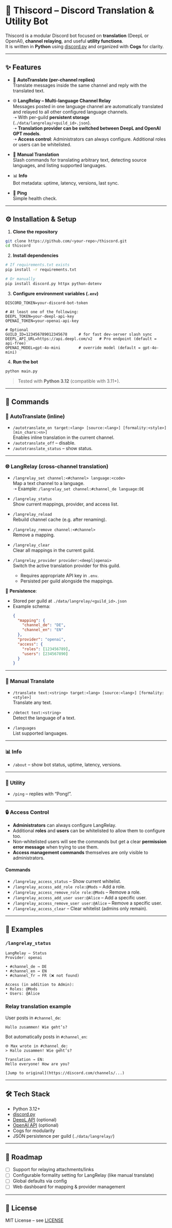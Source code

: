 # 🤖 Thiscord – Discord Translation & Utility Bot

Thiscord is a modular Discord bot focused on **translation** (DeepL or OpenAI), **channel relaying**, and useful **utility functions**.  
It is written in **Python** using [discord.py](https://github.com/Rapptz/discord.py) and organized with **Cogs** for clarity.

---

## ✨ Features

- 🔄 **AutoTranslate (per-channel replies)**  
  Translate messages inside the same channel and reply with the translated text.

- 🌐 **LangRelay – Multi-language Channel Relay**  
  Messages posted in one language channel are automatically translated and relayed to all other configured language channels.  
  ➝ With per-guild **persistent storage** (`./data/langrelay/<guild_id>.json`).  
  ➝ **Translation provider can be switched between DeepL and OpenAI GPT models**.  
  ➝ **Access control**: Administrators can always configure. Additional roles or users can be whitelisted.

- 📝 **Manual Translation**  
  Slash commands for translating arbitrary text, detecting source languages, and listing supported languages.

- 📊 **Info**  
  Bot metadata: uptime, latency, versions, last sync.

- 🏓 **Ping**  
  Simple health check.

---

## ⚙️ Installation & Setup

1. **Clone the repository**
```bash
git clone https://github.com/<your-repo>/thiscord.git
cd thiscord
```

2. **Install dependencies**
```bash
# If requirements.txt exists
pip install -r requirements.txt

# Or manually
pip install discord.py httpx python-dotenv
```

3. **Configure environment variables (`.env`)**
```env
DISCORD_TOKEN=your-discord-bot-token

# At least one of the following:
DEEPL_TOKEN=your-deepl-api-key
OPENAI_TOKEN=your-openai-api-key

# Optional
GUILD_ID=123456789012345678     # for fast dev-server slash sync
DEEPL_API_URL=https://api.deepl.com/v2   # Pro endpoint (default = api-free)
OPENAI_MODEL=gpt-4o-mini        # override model (default = gpt-4o-mini)
```

4. **Run the bot**
```bash
python main.py
```

> Tested with **Python 3.12** (compatible with 3.11+).

---

## 🔨 Commands

### 🔄 AutoTranslate (inline)
- `/autotranslate_on target:<lang> [source:<lang>] [formality:<style>] [min_chars:<n>]`  
  Enables inline translation in the current channel.  
- `/autotranslate_off` – disable.  
- `/autotranslate_status` – show status.

---

### 🌐 LangRelay (cross-channel translation)

- `/langrelay_set channel:<#channel> language:<code>`  
  Map a text channel to a language.  
  ➝ Example: `/langrelay_set channel:#channel_de language:DE`

- `/langrelay_status`  
  Show current mappings, provider, and access list.

- `/langrelay_reload`  
  Rebuild channel cache (e.g. after renaming).

- `/langrelay_remove channel:<#channel>`  
  Remove a mapping.

- `/langrelay_clear`  
  Clear all mappings in the current guild.

- `/langrelay_provider provider:<deepl|openai>`  
  Switch the active translation provider for this guild.  
  - Requires appropriate API key in `.env`.  
  - Persisted per guild alongside the mappings.

📂 **Persistence**:  
- Stored per guild at `./data/langrelay/<guild_id>.json`  
- Example schema:
  ```json
  {
    "mapping": {
      "channel_de": "DE",
      "channel_en": "EN"
    },
    "provider": "openai",
    "access": {
      "roles": [123456789],
      "users": [234567890]
    }
  }
  ```

---

### 📝 Manual Translate

- `/translate text:<string> target:<lang> [source:<lang>] [formality:<style>]`  
  Translate any text.

- `/detect text:<string>`  
  Detect the language of a text.

- `/languages`  
  List supported languages.

---

### 📊 Info
- `/about` – show bot status, uptime, latency, versions.

---

### 🏓 Utility
- `/ping` – replies with “Pong!”.

---

### 🔒 Access Control

- **Administrators** can always configure LangRelay.  
- Additional **roles** and **users** can be whitelisted to allow them to configure too.  
- Non-whitelisted users will see the commands but get a clear **permission error message** when trying to use them.  
- **Access management commands** themselves are only visible to administrators.

#### Commands

- `/langrelay_access_status` – Show current whitelist.  
- `/langrelay_access_add_role role:@Mods` – Add a role.  
- `/langrelay_access_remove_role role:@Mods` – Remove a role.  
- `/langrelay_access_add_user user:@Alice` – Add a specific user.  
- `/langrelay_access_remove_user user:@Alice` – Remove a specific user.  
- `/langrelay_access_clear` – Clear whitelist (admins only remain).

---

## 📸 Examples

### `/langrelay_status`
```text
LangRelay – Status
Provider: openai

• #channel_de → DE
• #channel_en → EN
• #channel_fr → FR (❌ not found)

Access (in addition to Admin):
• Roles: @Mods
• Users: @Alice
```

### Relay translation example

User posts in `#channel_de`:
```text
Hallo zusammen! Wie geht’s?
```

Bot automatically posts in `#channel_en`:
```text
🌐 Max wrote in #channel_de:
> Hallo zusammen! Wie geht’s?

Translation → EN:
Hello everyone! How are you?

[Jump to original](https://discord.com/channels/...)
```

---

## 🛠️ Tech Stack

- Python 3.12+  
- [discord.py](https://github.com/Rapptz/discord.py)  
- [DeepL API](https://www.deepl.com/docs-api/) (optional)  
- [OpenAI API](https://platform.openai.com/docs/api-reference/chat) (optional)  
- Cogs for modularity  
- JSON persistence per guild (`./data/langrelay/`)

---

## 🚀 Roadmap

- [ ] Support for relaying attachments/links  
- [ ] Configurable formality setting for LangRelay (like manual translate)  
- [ ] Global defaults via config  
- [ ] Web dashboard for mapping & provider management  

---

## 📄 License

MIT License – see [LICENSE](LICENSE)
